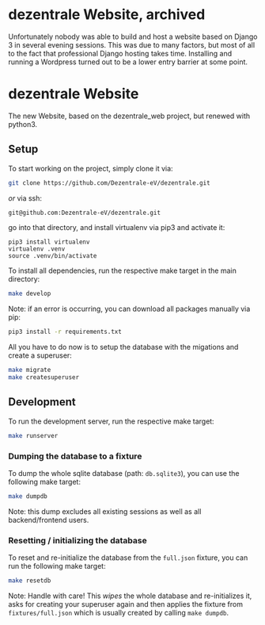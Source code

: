 # dezentrale Website, archived
Unfortunately nobody was able to build and host a website based on Django 3 in several evening sessions. This was due to many factors, but most of all to the fact that professional Django hosting takes time. Installing and running a Wordpress turned out to be a lower entry barrier at some point.

# dezentrale Website
The new Website, based on the dezentrale_web project, but renewed with python3.

## Setup

To start working on the project, simply clone it via:

```bash
git clone https://github.com/Dezentrale-eV/dezentrale.git
``` 

*or* via ssh:

```bash
git@github.com:Dezentrale-eV/dezentrale.git
```

go into that directory, and install virtualenv via pip3 and activate it:

```
pip3 install virtualenv
virtualenv .venv
source .venv/bin/activate
```

To install all dependencies, run the respective make target in the main directory:
 
 ```bash
 make develop
 ``` 

Note: if an error is occurring, you can download all packages manually via pip:

```bash
pip3 install -r requirements.txt
```

All you have to do now is to setup the database with the migations and create a superuser:

```bash
make migrate
make createsuperuser
```

## Development
To run the development server, run the respective make target:

```bash
make runserver
```

### Dumping the database to a fixture
To dump the whole sqlite database (path: `db.sqlite3`), you can use the following make target:

```bash
make dumpdb
```

Note: this dump excludes all existing sessions as well as all backend/frontend users.

### Resetting / initializing the database
To reset and re-initialize the database from the `full.json` fixture, you can run the following make target:
```bash
make resetdb
```

Note: Handle with care!
This *wipes* the whole database and re-initializes it, asks for creating your superuser again and then
applies the fixture from `fixtures/full.json` which is usually created by calling `make dumpdb`.
